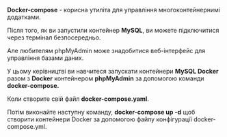 <b>Docker-compose</b> - корисна утиліта для управління многоконтейнернимі додатками.</br>

Після того, як ви запустили контейнер <b>MySQL</b>, ви можете підключитися через термінал безпосередньо.</br>

Але любителям phpMyAdmin може знадобитися веб-інтерфейс для управління базами даних.</br>

У цьому керівництві ви навчитеся запускати контейнери <b>MySQL Docker</b> разом з <b>Docker</b> контейнером <b>phpMyAdmin</b> за допомогою команди <b>docker-compose.</b></br>

Коли створите свій файл <b>docker-compose.yaml</b>.</br>

Потім виконайте наступну команду, <b>docker-compose up -d</b> щоб створити контейнери Docker за допомогою файлу конфігурації docker-compose.yml.
